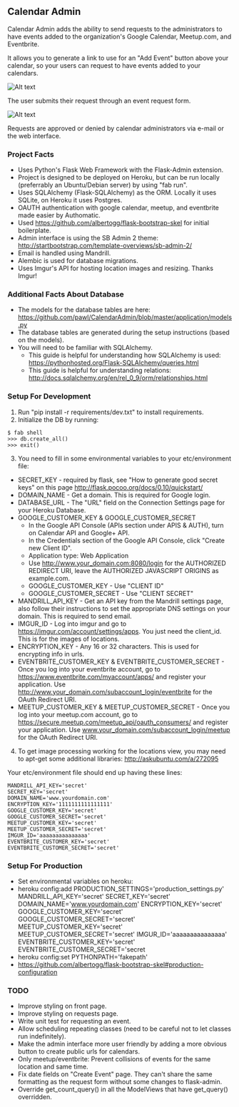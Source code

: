 Calendar Admin
---

Calendar Admin adds the ability to send requests to the administrators to have events added to the organization's Google Calendar, Meetup.com, and Eventbrite. 

It allows you to generate a link to use for an "Add Event" button above your calendar, so your users can request to have events added to your calendars.

![Alt text](https://github.com/pawl/CalendarAdmin/blob/master/screenshots/add_event.png "Add Event Button")

The user submits their request through an event request form.

![Alt text](https://github.com/pawl/CalendarAdmin/blob/master/screenshots/event_request_form.png "Request Form")

Requests are approved or denied by calendar administrators via e-mail or the web interface.


### Project Facts
* Uses Python's Flask Web Framework with the Flask-Admin extension.
* Project is designed to be deployed on Heroku, but can be run locally (preferrably an Ubuntu/Debian server) by using "fab run".
* Uses SQLAlchemy (Flask-SQLAlchemy) as the ORM. Locally it uses SQLite, on Heroku it uses Postgres.
* OAUTH authentication with google calendar, meetup, and eventbrite made easier by Authomatic.
* Used https://github.com/albertogg/flask-bootstrap-skel for initial boilerplate.
* Admin interface is using the SB Admin 2 theme: http://startbootstrap.com/template-overviews/sb-admin-2/
* Email is handled using Mandrill.
* Alembic is used for database migrations.
* Uses Imgur's API for hosting location images and resizing. Thanks Imgur!

### Additional Facts About Database
* The models for the database tables are here: https://github.com/pawl/CalendarAdmin/blob/master/application/models.py
* The database tables are generated during the setup instructions (based on the models).
* You will need to be familiar with SQLAlchemy.
  * This guide is helpful for understanding how SQLAlchemy is used: https://pythonhosted.org/Flask-SQLAlchemy/queries.html
  * This guide is helpful for understanding relations: http://docs.sqlalchemy.org/en/rel_0_9/orm/relationships.html

### Setup For Development
1. Run "pip install -r requirements/dev.txt" to install requirements.
2. Initialize the DB by running: 
```
$ fab shell
>>> db.create_all()
>>> exit()
```
3. You need to fill in some environmental variables to your etc/environment file:
 * SECRET_KEY - required by flask, see "How to generate good secret keys" on this page http://flask.pocoo.org/docs/0.10/quickstart/
 * DOMAIN_NAME - Get a domain. This is required for Google login.
 * DATABASE_URL - The "URL" field on the Connection Settings page for your Heroku Database.
 * GOOGLE_CUSTOMER_KEY & GOOGLE_CUSTOMER_SECRET
   * In the Google API Console (APIs section under APIS & AUTH), turn on Calendar API and Google+ API.
    * In the Credentials section of the Google API Console, click "Create new Client ID".
     * Application type: Web Application
      * Use http://www.your_domain.com:8080/login for the AUTHORIZED REDIRECT URI, leave the AUTHORIZED JAVASCRIPT ORIGINS as example.com.
      * GOOGLE_CUSTOMER_KEY  - Use "CLIENT ID"
      * GOOGLE_CUSTOMER_SECRET - Use "CLIENT SECRET"
 * MANDRILL_API_KEY - Get an API key from the Mandrill settings page, also follow their instructions to set the appropriate DNS settings on your domain. This is required to send email.
 * IMGUR_ID - Log into imgur and go to https://imgur.com/account/settings/apps. You just need the client_id. This is for the images of locations.
 * ENCRYPTION_KEY - Any 16 or 32 characters. This is used for encrypting info in urls.
 * EVENTBRITE_CUSTOMER_KEY & EVENTBRITE_CUSTOMER_SECRET - Once you log into your eventbrite account, go to https://www.eventbrite.com/myaccount/apps/ and register your application. Use http://www.your_domain.com/subaccount_login/eventbrite for the OAuth Redirect URI.
 * MEETUP_CUSTOMER_KEY & MEETUP_CUSTOMER_SECRET - Once you log into your meetup.com account, go to https://secure.meetup.com/meetup_api/oauth_consumers/ and register your application. Use www.your_domain.com/subaccount_login/meetup for the OAuth Redirect URI.
4. To get image processing working for the locations view, you may need to apt-get some additional libraries: http://askubuntu.com/a/272095

Your etc/environment file should end up having these lines:
```
MANDRILL_API_KEY='secret'
SECRET_KEY='secret'
DOMAIN_NAME='www.yourdomain.com'
ENCRYPTION_KEY='1111111111111111'
GOOGLE_CUSTOMER_KEY='secret'
GOOGLE_CUSTOMER_SECRET='secret'
MEETUP_CUSTOMER_KEY='secret'
MEETUP_CUSTOMER_SECRET='secret'
IMGUR_ID='aaaaaaaaaaaaaaa'
EVENTBRITE_CUSTOMER_KEY='secret'
EVENTBRITE_CUSTOMER_SECRET='secret'
```

### Setup For Production
* Set environmental variables on heroku:
 * heroku config:add PRODUCTION_SETTINGS='production_settings.py' MANDRILL_API_KEY='secret' SECRET_KEY='secret' DOMAIN_NAME='www.yourdomain.com' ENCRYPTION_KEY='secret' GOOGLE_CUSTOMER_KEY='secret' GOOGLE_CUSTOMER_SECRET='secret' MEETUP_CUSTOMER_KEY='secret' MEETUP_CUSTOMER_SECRET='secret' IMGUR_ID='aaaaaaaaaaaaaaa' EVENTBRITE_CUSTOMER_KEY='secret' EVENTBRITE_CUSTOMER_SECRET='secret
  * heroku config:set PYTHONPATH='fakepath'
* https://github.com/albertogg/flask-bootstrap-skel#production-configuration

### TODO
* Improve styling on front page.
* Improve styling on requests page.
* Write unit test for requesting an event.
* Allow scheduling repeating classes (need to be careful not to let classes run indefinitely).
* Make the admin interface more user friendly by adding a more obvious button to create public urls for calendars.
* Only meetup/eventbrite: Prevent collisions of events for the same location and same time.
* Fix date fields on "Create Event" page. They can't share the same formatting as the request form without some changes to flask-admin. 
* Override get_count_query() in all the ModelViews that have get_query() overridden.

